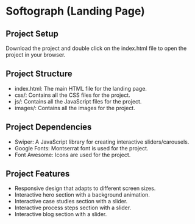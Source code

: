 # Softograph (Landing Page)

## Project Setup

Download the project and double click on the index.html file to open the project in your browser.

## Project Structure

- index.html: The main HTML file for the landing page.
- css/: Contains all the CSS files for the project.
- js/: Contains all the JavaScript files for the project.
- images/: Contains all the images for the project.

## Project Dependencies

- Swiper: A JavaScript library for creating interactive sliders/carousels.
- Google Fonts: Montserrat font is used for the project.
- Font Awesome: Icons are used for the project.

## Project Features

- Responsive design that adapts to different screen sizes.
- Interactive hero section with a background animation.
- Interactive case studies section with a slider.
- Interactive process steps section with a slider.
- Interactive blog section with a slider.
